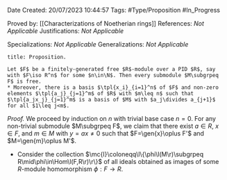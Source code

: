 <div class="topSpace"></div>

Date Created: 20/07/2023 10:44:57
Tags: #Type/Proposition #In_Progress

Proved by: [[Characterizations of Noetherian rings]]
References: <i>Not Applicable</i>
Justifications: <i>Not Applicable</i>

Specializations: <i>Not Applicable</i>
Generalizations: <i>Not Applicable</i>

``` ad-Proposition
title: Proposition.

Let $F$ be a finitely-generated free $R$-module over a PID $R$, say with $F\iso R^n$ for some $n\in\N$. Then every submodule $M\subgrpeq F$ is free.
* Moreover, there is a basis $\tpl{x_i}_{i=1}^n$ of $F$ and non-zero elements $\tpl{a_j}_{j=1}^m$ of $R$ with $m\leq n$ such that $\tpl{a_jx_j}_{j=1}^m$ is a basis of $M$ with $a_j\divides a_{j+1}$ for all $1\leq j<m$.

```

<i>Proof.</i> We proceed by induction on $n$ with trivial base case $n=0$. For any non-trivial submodule $M\subgrpeq F$, we claim that there exist $a\in R$, $x\in F$, and $m\in M$ with $y=ax\neq0$ such that $F=\gen{x}\oplus F'$ and $M=\gen{m}\oplus M'$.
* Consider the collection $\mc{I}\coloneqq\l\{\phi\l(M\r)\subgrpeq R\mid\phi\in\Hom\l(F,R\r)\r\}$ of all ideals obtained as images of some $R$-module homomorphism $\phi:F\to R$.
